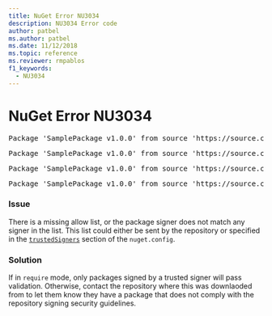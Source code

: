 ```yaml
---
title: NuGet Error NU3034
description: NU3034 Error code
author: patbel
ms.author: patbel
ms.date: 11/12/2018
ms.topic: reference
ms.reviewer: rmpablos
f1_keywords: 
  - NU3034
---
```


# NuGet Error NU3034

<pre>Package 'SamplePackage v1.0.0' from source 'https://source.com/index.json': signatureValidationMode is set to require, so packages are allowed only if signed by trusted signers; however, no trusted signers were specified.</pre>
<pre>Package 'SamplePackage v1.0.0' from source 'https://source.com/index.json': The package signature certificate fingerprint does not match any certificate fingerprint in the allow list.</pre>
<pre>Package 'SamplePackage v1.0.0' from source 'https://source.com/index.json': This repository indicated that all its packages are repository signed; however, it listed no signing certificates.</pre>
<pre>Package 'SamplePackage v1.0.0' from source 'https://source.com/index.json': This package was not repository signed with a certificate listed by this repository.</pre>

### Issue

There is a missing allow list, or the package signer does not match any signer in the list. This list could either be sent by the repository or specified in the [`trustedSigners`](../nuget-config-file.md#trustedSigners-section) section of the `nuget.config`.

### Solution

If in `require` mode, only packages signed by a trusted signer will pass validation. Otherwise, contact the repository where this was downlaoded from to let them know they have a package that does not comply with the repository signing security guidelines.